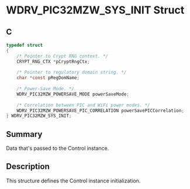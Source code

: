 # WDRV_PIC32MZW_SYS_INIT Struct

## C

```c
typedef struct
{
    /* Pointer to Crypt RNG context. */
    CRYPT_RNG_CTX *pCryptRngCtx;
    
    /* Pointer to regulatory domain string. */
    char *const pRegDomName;
    
    /* Power-Save Mode. */
    WDRV_PIC32MZW_POWERSAVE_MODE powerSaveMode;
    
    /* Correlation between PIC and WiFi power modes. */
    WDRV_PIC32MZW_POWERSAVE_PIC_CORRELATION powerSavePICCorrelation;
} WDRV_PIC32MZW_SYS_INIT;

```

## Summary

Data that's passed to the Control instance.  

## Description

This structure defines the Control instance initialization.




